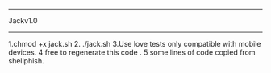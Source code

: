 *************************
Jackv1.0
*************************
1.chmod +x jack.sh
2. ./jack.sh
3.Use love tests only compatible with mobile devices.
4 free to regenerate this code .
5 some lines of code copied from shellphish.
